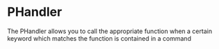 # PHandler
The PHandler allows you to call the appropriate function when a certain keyword which matches the function is contained in a command
